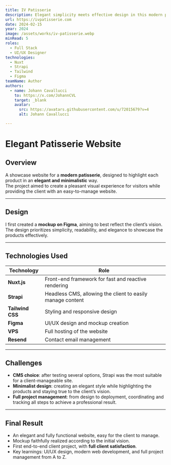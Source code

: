 ```yaml
---
title: IV Patisserie
description: Elegant simplicity meets effective design in this modern patisserie website
url: https://ivpatisserie.com
date: 2024-02-15
year: 2024
image: /assets/works/iv-patisserie.webp
minRead: 5
roles:
  - Full Stack
  - UI/UX Designer
technologies:
  - Nuxt
  - Strapi
  - Tailwind
  - Figma
teamName: Author
authors:
  - name: Johann Cavallucci
    to: https://x.com/JohannCVL
    target: _blank
    avatar:
      src: https://avatars.githubusercontent.com/u/72015679?v=4
      alt: Johann Cavallucci

---
```


# Elegant Patisserie Website

## Overview

A showcase website for a **modern patisserie**, designed to highlight each product in an **elegant and minimalistic** way.  
The project aimed to create a pleasant visual experience for visitors while providing the client with an easy-to-manage website.

---

## Design

I first created a **mockup on Figma**, aiming to best reflect the client’s vision.  
The design prioritizes simplicity, readability, and elegance to showcase the products effectively.

---

## Technologies Used

| Technology | Role |
|------------|------|
| **Nuxt.js** | Front-end framework for fast and reactive rendering |
| **Strapi** | Headless CMS, allowing the client to easily manage content |
| **Tailwind CSS** | Styling and responsive design |
| **Figma** | UI/UX design and mockup creation |
| **VPS** | Full hosting of the website |
| **Resend** | Contact email management |

---

## Challenges

- **CMS choice**: after testing several options, Strapi was the most suitable for a client-manageable site.
- **Minimalist design**: creating an elegant style while highlighting the products and staying true to the client’s vision.
- **Full project management**: from design to deployment, coordinating and tracking all steps to achieve a professional result.

---

## Final Result

- An elegant and fully functional website, easy for the client to manage.
- Mockup faithfully realized according to the initial vision.
- First end-to-end client project, with **full client satisfaction**.
- Key learnings: UI/UX design, modern web development, and full project management from A to Z.

